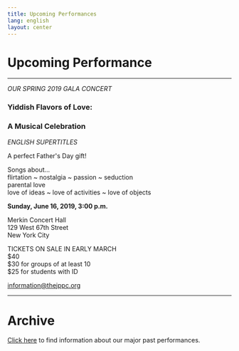 ```yaml
---
title: Upcoming Performances
lang: english
layout: center
---
```


# Upcoming Performance
  
_____

*OUR SPRING 2019 GALA CONCERT*

### Yiddish Flavors of Love:
### A Musical Celebration

*ENGLISH SUPERTITLES*

A perfect Father's Day gift!

Songs about...  
flirtation ~ nostalgia ~ passion ~ seduction  
parental love  
love of ideas ~ love of activities ~ love of objects

**Sunday, June 16, 2019, 3:00 p.m.**

Merkin Concert Hall  
129 West 67th Street  
New York City

TICKETS ON SALE IN EARLY MARCH  
$40  
$30 for groups of at least 10  
$25 for students with ID  

[information@thejppc.org](mailto:information@thejppc.org)

_____

# Archive

[Click here](concerts_archive.html) to find information about our major past performances.
